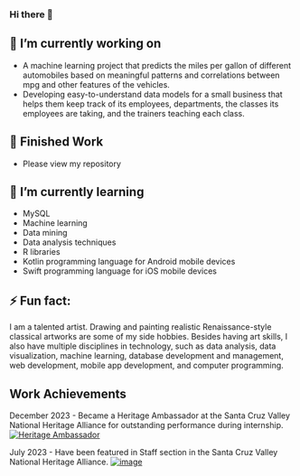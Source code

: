 ### Hi there 👋

## 🔭 I’m currently working on
- A machine learning project that predicts the miles per gallon of different automobiles based on meaningful patterns and correlations between mpg and other features of the vehicles.
- Developing easy-to-understand data models for a small business that helps them keep track of its employees, departments, the classes its employees are taking, and the trainers teaching each class.

## 📄 Finished Work
- Please view my repository

## 🌱 I’m currently learning
- MySQL
- Machine learning
- Data mining
- Data analysis techniques
- R libraries
- Kotlin programming language for Android mobile devices
- Swift programming language for iOS mobile devices

## ⚡ Fun fact:
I am a talented artist. Drawing and painting realistic Renaissance-style classical artworks are some of my side hobbies. Besides having art skills, I also have multiple disciplines in technology, such as data analysis, data visualization, machine learning, database development and management, web development, mobile app development, and computer programming.

## Work Achievements
December 2023 - Became a Heritage Ambassador at the Santa Cruz Valley National Heritage Alliance for outstanding performance during internship.
[![Heritage Ambassador](https://github.com/SMarbella/SMarbella/assets/92709384/c981fd26-1f78-45bc-9cb5-202e2742f4ed)](https://santacruzheritage.org/heritage-ambassadors/)

July 2023 - Have been featured in Staff section in the Santa Cruz Valley National Heritage Alliance.
[![image](https://github.com/SMarbella/SMarbella/assets/92709384/bc8e1258-a1d5-4be9-b563-6fe3848a94f4)](https://mailchi.mp/santacruzheritage/your-august-national-heritage-area-news?e=9a0e8104d0)

<!--
**SMarbella/SMarbella** is a ✨ _special_ ✨ repository because its `README.md` (this file) appears on your GitHub profile.
Here are some ideas to get you started:

- 🔭 I’m currently working on ...
- 🌱 I’m currently learning ...
- 👯 I’m looking to collaborate on ...
- 🤔 I’m looking for help with ...
- 💬 Ask me about ...
- 📫 How to reach me: ...
- 😄 Pronouns: ...
- ⚡ Fun fact: ...
-->
